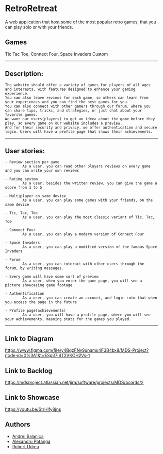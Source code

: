 # RetroRetreat

A web application that host some of the most popular retro games, that you can play solo or with your friends.

## Games

Tic Tac Toe, Connect Four, Space Invaders Custom

-----------------------------------------------------------

## Description:
	
	The website should offer a variety of games for players of all ages and interests, with features designed to enhance your gaming experience. 
	You can also leave reviews for each game, so others can learn from your experiences and you can find the best games for you.
	You can also connect with other gamers through our forum, where you can share tips, tricks, and strategies, or just chat about your favorite games.
	We want our users(players) to get an ideea about the game before they play, so every game on our website includes a preview. 
	And for their security and privacy, we offer authentication and secure login. Users will have a profile page that shows their achievements.
	
-----------------------------------------------------------

## User stories:

	- Review section per game
			As a user, you can read other players reviews on every game and you can write your own reviews

	- Rating system
			As a user, besides the written review, you can give the game a score from 1 to 5

	- Multiplayer on same device
			As a user, you can play some games with your friends, on the same device
	
	- Tic, Tac, Toe
			As a user, you can play the most classic variant of Tic, Tac, Toe

	- Connect Four
			As a user, you can play a modern version of Connect Four

	- Space Invaders
			As a user, you can play a modified version of the famous Space Invaders

	- Forum 
			As a user, you can interact with other users through the forum, by writing messages.

	- Every game will have some sort of preview
			As a user, when you enter the game page, you will see a picture showcasing game footage

	- Authentification
			As a user, you can create an account, and login into that when you access the page in the future

	- Profile page(achievements)
			As a user, you will have a profile page, where you will see your achievements, meaning stats for the games you played.

-----------------------------------------------------------

## Link to Diagram
https://www.figma.com/file/y4BgzFNv9unamu4F3B4bx8/MDS-Project?node-id=0%3A1&t=ESp37i4T2VKOH2Vs-1

## Link to Backlog
https://mdsproject.atlassian.net/jira/software/projects/MDS/boards/2

## Link to Showcase
https://youtu.be/StrHify8jns

## Authors

- [Andrei Balanica](https://github.com/Balanica)
- [Alexandru Potanga](https://github.com/Destro25)
- [Robert Udrea](https://github.com/rob3rtu)
